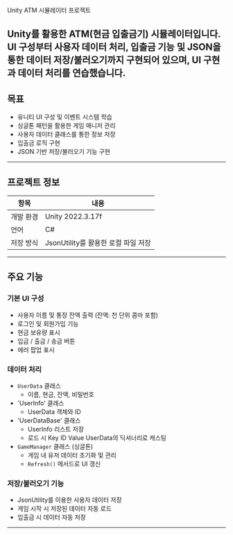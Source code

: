   Unity ATM 시뮬레이터 프로젝트

**Unity를 활용한 ATM(현금 입출금기) 시뮬레이터**입니다. UI 구성부터 사용자 데이터 처리, 입출금 기능 및 JSON을 통한 데이터 저장/불러오기까지 구현되어 있으며, UI 구현과 데이터 처리를 연습했습니다.
---

##  목표

- 유니티 UI 구성 및 이벤트 시스템 학습
- 싱글톤 패턴을 활용한 게임 매니저 관리
- 사용자 데이터 클래스를 통한 정보 저장
- 입출금 로직 구현
- JSON 기반 저장/불러오기 기능 구현

---

##  프로젝트 정보

| 항목 | 내용 |
|------|------|
| 개발 환경 | Unity 2022.3.17f |
| 언어 | C# |
| 저장 방식 | JsonUtility를 활용한 로컬 파일 저장 |

---

##  주요 기능

###  기본 UI 구성
- 사용자 이름 및 통장 잔액 출력 (잔액: 천 단위 콤마 포함)
- 로그인 및 회원가입 기능
- 현금 보유량 표시
- 입금 / 출금 / 송금 버튼
- 에러 팝업 표시

###  데이터 처리
- `UserData` 클래스
    - 이름, 현금, 잔액, 비밀번호
- 'UserInfo' 클래스
    - UserData 객체와 ID
- 'UserDataBase' 클래스
    - UserInfo 리스트 저장
    - 로드 시 Key ID Value UserData의 딕셔너리로 캐스팅
- `GameManager` 클래스 (싱글톤)
    - 게임 내 유저 데이터 초기화 및 관리
    - `Refresh()` 메서드로 UI 갱신

### 저장/불러오기 기능
- JsonUtility를 이용한 사용자 데이터 저장
- 게임 시작 시 저장된 데이터 자동 로드
- 입출금 시 데이터 자동 저장

---

